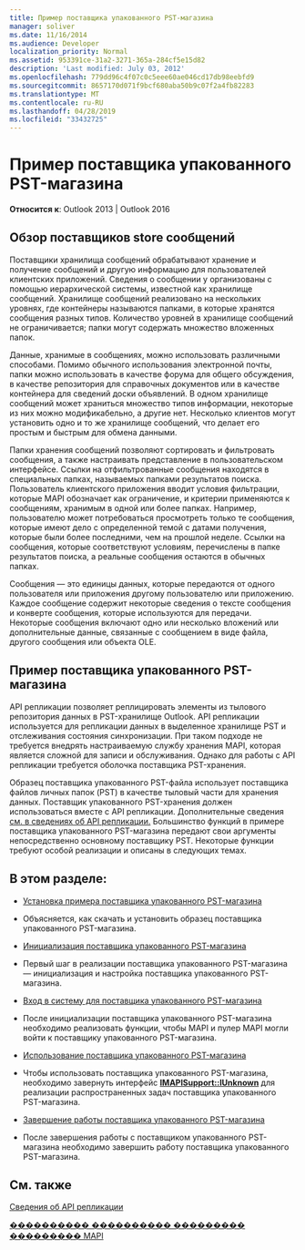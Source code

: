 ```yaml
---
title: Пример поставщика упакованного PST-магазина
manager: soliver
ms.date: 11/16/2014
ms.audience: Developer
localization_priority: Normal
ms.assetid: 953391ce-31a2-3271-365a-284cf5e15d82
description: 'Last modified: July 03, 2012'
ms.openlocfilehash: 779dd96c4f07c0c5eee60ae046cd17db98eebfd9
ms.sourcegitcommit: 8657170d071f9bcf680aba50b9c07f2a4fb82283
ms.translationtype: MT
ms.contentlocale: ru-RU
ms.lasthandoff: 04/28/2019
ms.locfileid: "33432725"
---
```

# <a name="about-the-sample-wrapped-pst-store-provider"></a>Пример поставщика упакованного PST-магазина

 
  
**Относится к**: Outlook 2013 | Outlook 2016 
  
## <a name="overview-of-message-store-providers"></a>Обзор поставщиков store сообщений

Поставщики хранилища сообщений обрабатывают хранение и получение сообщений и другую информацию для пользователей клиентских приложений. Сведения о сообщении у организованы с помощью иерархической системы, известной как хранилище сообщений. Хранилище сообщений реализовано на нескольких уровнях, где контейнеры называются папками, в которые хранятся сообщения разных типов. Количество уровней в хранилище сообщений не ограничивается; папки могут содержать множество вложенных папок.
  
Данные, хранимые в сообщениях, можно использовать различными способами. Помимо обычного использования электронной почты, папки можно использовать в качестве форума для общего обсуждения, в качестве репозитория для справочных документов или в качестве контейнера для сведений доски объявлений. В одном хранилище сообщений может храниться множество типов информации, некоторые из них можно модификабельно, а другие нет. Несколько клиентов могут установить одно и то же хранилище сообщений, что делает его простым и быстрым для обмена данными.
  
Папки хранения сообщений позволяют сортировать и фильтровать сообщения, а также настраивать представление в пользовательском интерфейсе. Ссылки на отфильтрованные сообщения находятся в специальных папках, называемых папками результатов поиска. Пользователь клиентского приложения вводит условия фильтрации, которые MAPI обозначает как ограничение, и критерии применяются к сообщениям, хранимым в одной или более папках. Например, пользователю может потребоваться просмотреть только те сообщения, которые имеют дело с определенной темой с датами получения, которые были более последними, чем на прошлой неделе. Ссылки на сообщения, которые соответствуют условиям, перечислены в папке результатов поиска, а реальные сообщения остаются в обычных папках.
  
Сообщения — это единицы данных, которые передаются от одного пользователя или приложения другому пользователю или приложению. Каждое сообщение содержит некоторые сведения о тексте сообщения и конверте сообщения, которые используются для передачи. Некоторые сообщения включают одно или несколько вложений или дополнительные данные, связанные с сообщением в виде файла, другого сообщения или объекта OLE.
  
## <a name="the-sample-wrapped-pst-store-provider"></a>Пример поставщика упакованного PST-магазина

API репликации позволяет реплицировать элементы из тылового репозитория данных в PST-хранилище Outlook. API репликации используется для репликации данных в выделенное хранилище PST и отслеживания состояния синхронизации. При таком подходе не требуется внедрять настраиваемую службу хранения MAPI, которая является сложной для записи и обслуживания. Однако для работы с API репликации требуется оболочка поставщика PST-хранения.
  
Образец поставщика упакованного PST-файла использует поставщика файлов личных папок (PST) в качестве тыловый части для хранения данных. Поставщик упакованного PST-хранения должен использоваться вместе с API репликации. Дополнительные сведения [см. в сведениях об API репликации.](about-the-replication-api.md) Большинство функций в примере поставщика упакованного PST-магазина передают свои аргументы непосредственно основному поставщику PST. Некоторые функции требуют особой реализации и описаны в следующих темах.
  
## <a name="in-this-section"></a>В этом разделе:

- [Установка примера поставщика упакованного PST-магазина](installing-the-sample-wrapped-pst-store-provider.md)
    
- Объясняется, как скачать и установить образец поставщика упакованного PST-магазина.
    
- [Инициализация поставщика упакованного PST-магазина](initializing-a-wrapped-pst-store-provider.md)
    
- Первый шаг в реализации поставщика упакованного PST-магазина — инициализация и настройка поставщика упакованного PST-магазина.
    
- [Вход в систему для поставщика упакованного PST-магазина](logging-on-to-a-wrapped-pst-store-provider.md)
    
- После инициализации поставщика упакованного PST-магазина необходимо реализовать функции, чтобы MAPI и пулер MAPI могли войти к поставщику упакованного PST-магазина.
    
- [Использование поставщика упакованного PST-магазина](using-a-wrapped-pst-store-provider.md)
    
- Чтобы использовать поставщика упакованного PST-магазина, необходимо завернуть интерфейс **[IMAPISupport::IUnknown](imapisupportiunknown.md)** для реализации распространенных задач поставщика упакованного PST-магазина. 
    
- [Завершение работы поставщика упакованного PST-магазина](shutting-down-a-wrapped-pst-store-provider.md)
    
- После завершения работы с поставщиком упакованного PST-магазина необходимо завершить работу поставщика упакованного PST-магазина.
    
## <a name="see-also"></a>См. также



[Сведения об API репликации](about-the-replication-api.md)
  
[���������� ���������� ��������� ��������� MAPI](developing-a-mapi-message-store-provider.md)

